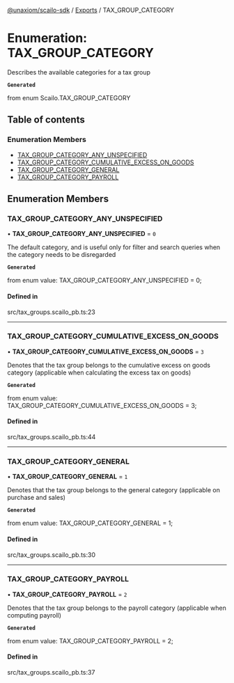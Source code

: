 [@unaxiom/scailo-sdk](../README.md) / [Exports](../modules.md) / TAX\_GROUP\_CATEGORY

# Enumeration: TAX\_GROUP\_CATEGORY

Describes the available categories for a tax group

**`Generated`**

from enum Scailo.TAX_GROUP_CATEGORY

## Table of contents

### Enumeration Members

- [TAX\_GROUP\_CATEGORY\_ANY\_UNSPECIFIED](TAX_GROUP_CATEGORY.md#tax_group_category_any_unspecified)
- [TAX\_GROUP\_CATEGORY\_CUMULATIVE\_EXCESS\_ON\_GOODS](TAX_GROUP_CATEGORY.md#tax_group_category_cumulative_excess_on_goods)
- [TAX\_GROUP\_CATEGORY\_GENERAL](TAX_GROUP_CATEGORY.md#tax_group_category_general)
- [TAX\_GROUP\_CATEGORY\_PAYROLL](TAX_GROUP_CATEGORY.md#tax_group_category_payroll)

## Enumeration Members

### TAX\_GROUP\_CATEGORY\_ANY\_UNSPECIFIED

• **TAX\_GROUP\_CATEGORY\_ANY\_UNSPECIFIED** = ``0``

The default category, and is useful only for filter and search queries when the category needs to be disregarded

**`Generated`**

from enum value: TAX_GROUP_CATEGORY_ANY_UNSPECIFIED = 0;

#### Defined in

src/tax_groups.scailo_pb.ts:23

___

### TAX\_GROUP\_CATEGORY\_CUMULATIVE\_EXCESS\_ON\_GOODS

• **TAX\_GROUP\_CATEGORY\_CUMULATIVE\_EXCESS\_ON\_GOODS** = ``3``

Denotes that the tax group belongs to the cumulative excess on goods category (applicable when calculating the excess tax on goods)

**`Generated`**

from enum value: TAX_GROUP_CATEGORY_CUMULATIVE_EXCESS_ON_GOODS = 3;

#### Defined in

src/tax_groups.scailo_pb.ts:44

___

### TAX\_GROUP\_CATEGORY\_GENERAL

• **TAX\_GROUP\_CATEGORY\_GENERAL** = ``1``

Denotes that the tax group belongs to the general category (applicable on purchase and sales)

**`Generated`**

from enum value: TAX_GROUP_CATEGORY_GENERAL = 1;

#### Defined in

src/tax_groups.scailo_pb.ts:30

___

### TAX\_GROUP\_CATEGORY\_PAYROLL

• **TAX\_GROUP\_CATEGORY\_PAYROLL** = ``2``

Denotes that the tax group belongs to the payroll category (applicable when computing payroll)

**`Generated`**

from enum value: TAX_GROUP_CATEGORY_PAYROLL = 2;

#### Defined in

src/tax_groups.scailo_pb.ts:37
